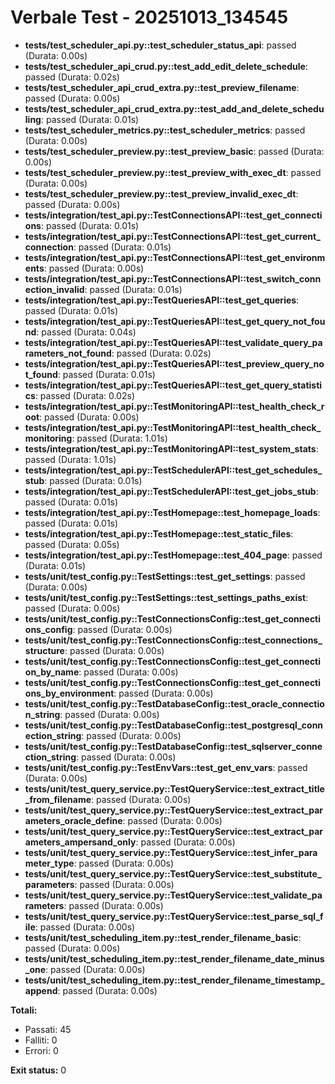 # Verbale Test - 20251013_134545

- **tests/test_scheduler_api.py::test_scheduler_status_api**: passed (Durata: 0.00s)
- **tests/test_scheduler_api_crud.py::test_add_edit_delete_schedule**: passed (Durata: 0.02s)
- **tests/test_scheduler_api_crud_extra.py::test_preview_filename**: passed (Durata: 0.00s)
- **tests/test_scheduler_api_crud_extra.py::test_add_and_delete_scheduling**: passed (Durata: 0.01s)
- **tests/test_scheduler_metrics.py::test_scheduler_metrics**: passed (Durata: 0.00s)
- **tests/test_scheduler_preview.py::test_preview_basic**: passed (Durata: 0.00s)
- **tests/test_scheduler_preview.py::test_preview_with_exec_dt**: passed (Durata: 0.00s)
- **tests/test_scheduler_preview.py::test_preview_invalid_exec_dt**: passed (Durata: 0.00s)
- **tests/integration/test_api.py::TestConnectionsAPI::test_get_connections**: passed (Durata: 0.01s)
- **tests/integration/test_api.py::TestConnectionsAPI::test_get_current_connection**: passed (Durata: 0.01s)
- **tests/integration/test_api.py::TestConnectionsAPI::test_get_environments**: passed (Durata: 0.00s)
- **tests/integration/test_api.py::TestConnectionsAPI::test_switch_connection_invalid**: passed (Durata: 0.01s)
- **tests/integration/test_api.py::TestQueriesAPI::test_get_queries**: passed (Durata: 0.01s)
- **tests/integration/test_api.py::TestQueriesAPI::test_get_query_not_found**: passed (Durata: 0.04s)
- **tests/integration/test_api.py::TestQueriesAPI::test_validate_query_parameters_not_found**: passed (Durata: 0.02s)
- **tests/integration/test_api.py::TestQueriesAPI::test_preview_query_not_found**: passed (Durata: 0.01s)
- **tests/integration/test_api.py::TestQueriesAPI::test_get_query_statistics**: passed (Durata: 0.02s)
- **tests/integration/test_api.py::TestMonitoringAPI::test_health_check_root**: passed (Durata: 0.00s)
- **tests/integration/test_api.py::TestMonitoringAPI::test_health_check_monitoring**: passed (Durata: 1.01s)
- **tests/integration/test_api.py::TestMonitoringAPI::test_system_stats**: passed (Durata: 1.01s)
- **tests/integration/test_api.py::TestSchedulerAPI::test_get_schedules_stub**: passed (Durata: 0.01s)
- **tests/integration/test_api.py::TestSchedulerAPI::test_get_jobs_stub**: passed (Durata: 0.01s)
- **tests/integration/test_api.py::TestHomepage::test_homepage_loads**: passed (Durata: 0.01s)
- **tests/integration/test_api.py::TestHomepage::test_static_files**: passed (Durata: 0.05s)
- **tests/integration/test_api.py::TestHomepage::test_404_page**: passed (Durata: 0.01s)
- **tests/unit/test_config.py::TestSettings::test_get_settings**: passed (Durata: 0.00s)
- **tests/unit/test_config.py::TestSettings::test_settings_paths_exist**: passed (Durata: 0.00s)
- **tests/unit/test_config.py::TestConnectionsConfig::test_get_connections_config**: passed (Durata: 0.00s)
- **tests/unit/test_config.py::TestConnectionsConfig::test_connections_structure**: passed (Durata: 0.00s)
- **tests/unit/test_config.py::TestConnectionsConfig::test_get_connection_by_name**: passed (Durata: 0.00s)
- **tests/unit/test_config.py::TestConnectionsConfig::test_get_connections_by_environment**: passed (Durata: 0.00s)
- **tests/unit/test_config.py::TestDatabaseConfig::test_oracle_connection_string**: passed (Durata: 0.00s)
- **tests/unit/test_config.py::TestDatabaseConfig::test_postgresql_connection_string**: passed (Durata: 0.00s)
- **tests/unit/test_config.py::TestDatabaseConfig::test_sqlserver_connection_string**: passed (Durata: 0.00s)
- **tests/unit/test_config.py::TestEnvVars::test_get_env_vars**: passed (Durata: 0.00s)
- **tests/unit/test_query_service.py::TestQueryService::test_extract_title_from_filename**: passed (Durata: 0.00s)
- **tests/unit/test_query_service.py::TestQueryService::test_extract_parameters_oracle_define**: passed (Durata: 0.00s)
- **tests/unit/test_query_service.py::TestQueryService::test_extract_parameters_ampersand_only**: passed (Durata: 0.00s)
- **tests/unit/test_query_service.py::TestQueryService::test_infer_parameter_type**: passed (Durata: 0.00s)
- **tests/unit/test_query_service.py::TestQueryService::test_substitute_parameters**: passed (Durata: 0.00s)
- **tests/unit/test_query_service.py::TestQueryService::test_validate_parameters**: passed (Durata: 0.00s)
- **tests/unit/test_query_service.py::TestQueryService::test_parse_sql_file**: passed (Durata: 0.00s)
- **tests/unit/test_scheduling_item.py::test_render_filename_basic**: passed (Durata: 0.00s)
- **tests/unit/test_scheduling_item.py::test_render_filename_date_minus_one**: passed (Durata: 0.00s)
- **tests/unit/test_scheduling_item.py::test_render_filename_timestamp_append**: passed (Durata: 0.00s)

**Totali:**
- Passati: 45
- Falliti: 0
- Errori: 0

**Exit status:** 0
